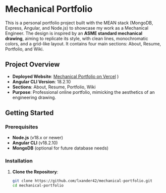 # Mechanical Portfolio

This is a personal portfolio project built with the MEAN stack (MongoDB, Express, Angular, and Node.js) to showcase my work as a Mechanical Engineer. The design is inspired by an **ASME standard mechanical drawing**, aiming to replicate its style, with clean lines, monochromatic colors, and a grid-like layout. It contains four main sections: About, Resume, Portfolio, and Wiki.

## Project Overview

- **Deployed Website**: [Mechanical Portfolio on Vercel](https://mechanical-portfolio.vercel.app)
)
- **Angular CLI Version**: 18.2.10
- **Sections**: About, Resume, Portfolio, Wiki
- **Purpose**: Professional online portfolio, mimicking the aesthetics of an engineering drawing.

## Getting Started

### Prerequisites
- **Node.js** (v18.x or newer)
- **Angular CLI** (v18.2.10)
- **MongoDB** (optional for future database needs)

### Installation
1. **Clone the Repository**:
   ```bash
   git clone https://github.com/lxander42/mechanical-portfolio.git
   cd mechanical-portfolio
